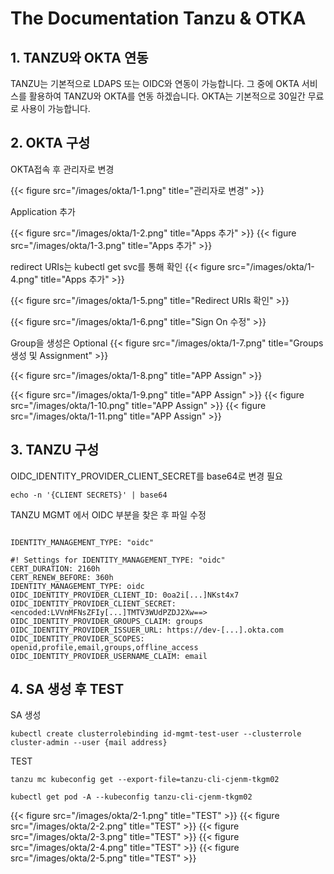 # The Documentation Tanzu & OTKA


## 1. TANZU와 OKTA 연동

TANZU는 기본적으로 LDAPS 또는 OIDC와 연동이 가능합니다. 그 중에 OKTA 서비스를 활용하여 TANZU와 OKTA를 연동 하겠습니다.
OKTA는 기본적으로 30일간 무료로 사용이 가능합니다.

## 2. OKTA 구성

OKTA접속 후 관리자로 변경

{{< figure src="/images/okta/1-1.png" title="관리자로 변경" >}}

Application 추가

{{< figure src="/images/okta/1-2.png" title="Apps 추가" >}}
{{< figure src="/images/okta/1-3.png" title="Apps 추가" >}}

redirect URIs는 kubectl get svc를 통해 확인
{{< figure src="/images/okta/1-4.png" title="Apps 추가" >}}

{{< figure src="/images/okta/1-5.png" title="Redirect URIs 확인" >}}

{{< figure src="/images/okta/1-6.png" title="Sign On 수정" >}}

Group을 생성은 Optional
{{< figure src="/images/okta/1-7.png" title="Groups 생성 및 Assignment" >}}

{{< figure src="/images/okta/1-8.png" title="APP Assign" >}}

{{< figure src="/images/okta/1-9.png" title="APP Assign" >}}
{{< figure src="/images/okta/1-10.png" title="APP Assign" >}}
{{< figure src="/images/okta/1-11.png" title="APP Assign" >}}

## 3. TANZU 구성

OIDC_IDENTITY_PROVIDER_CLIENT_SECRET를 base64로 변경 필요

```shell
echo -n '{CLIENT SECRETS}' | base64
```

TANZU MGMT 에서 OIDC 부분을 찾은 후 파일 수정
```shell

IDENTITY_MANAGEMENT_TYPE: "oidc"

#! Settings for IDENTITY_MANAGEMENT_TYPE: "oidc"
CERT_DURATION: 2160h
CERT_RENEW_BEFORE: 360h
IDENTITY_MANAGEMENT_TYPE: oidc
OIDC_IDENTITY_PROVIDER_CLIENT_ID: 0oa2i[...]NKst4x7
OIDC_IDENTITY_PROVIDER_CLIENT_SECRET: <encoded:LVVnMFNsZFIy[...]TMTV3WUdPZDJ2Xw==>
OIDC_IDENTITY_PROVIDER_GROUPS_CLAIM: groups
OIDC_IDENTITY_PROVIDER_ISSUER_URL: https://dev-[...].okta.com
OIDC_IDENTITY_PROVIDER_SCOPES: openid,profile,email,groups,offline_access
OIDC_IDENTITY_PROVIDER_USERNAME_CLAIM: email
```

## 4. SA 생성 후 TEST

SA 생성
```shell
kubectl create clusterrolebinding id-mgmt-test-user --clusterrole cluster-admin --user {mail address}
```

TEST
```shell
tanzu mc kubeconfig get --export-file=tanzu-cli-cjenm-tkgm02

kubectl get pod -A --kubeconfig tanzu-cli-cjenm-tkgm02
```

{{< figure src="/images/okta/2-1.png" title="TEST" >}}
{{< figure src="/images/okta/2-2.png" title="TEST" >}}
{{< figure src="/images/okta/2-3.png" title="TEST" >}}
{{< figure src="/images/okta/2-4.png" title="TEST" >}}
{{< figure src="/images/okta/2-5.png" title="TEST" >}}

